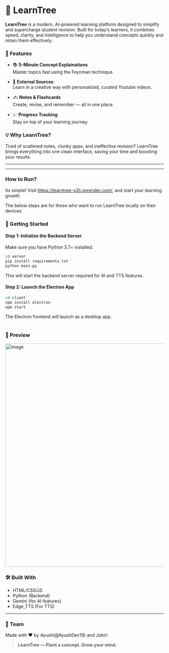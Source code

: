 # 🌱 LearnTree

**LearnTree** is a modern, AI-powered learning platform designed to simplify and supercharge student revision. Built for today’s learners, it combines speed, clarity, and intelligence to help you understand concepts quickly and retain them effectively.

### 🚀 Features
- 📚 **5-Minute Concept Explainations**  
  Master topics fast using the Feynman technique.

- 🧠 **External Sources**  
  Learn in a creative way with personalized, curated Youtube videos.

- ✍️ **Notes & Flashcards**  
  Create, revise, and remember — all in one place.

- 📈 **Progress Tracking**  
  Stay on top of your learning journey.

### 💡 Why LearnTree?
Tired of scattered notes, clunky apps, and ineffective revision? LearnTree brings everything into one clean interface, saving your time and boosting your results.

---
---
### How to Run?
Its simple! Visit https://learntree-y2lj.onrender.com/, and start your learning growth

The below steps are for those who want to run LearnTree locally on their devices

### 🧪 Getting Started

#### Step 1: Initialize the Backend Server

Make sure you have Python 3.7+ installed.

```bash
cd server
pip install requirements.txt
python main.py
```
This will start the backend server required for AI and TTS features.
#### Step 2: Launch the Electron App

```bash
cd client
npm install electron
npm start
```
The Electron frontend will launch as a desktop app.
<br><br>

### 📸 Preview
<img width="1052" height="707" alt="image" src="https://github.com/user-attachments/assets/069fb03d-aef0-461c-9e02-1b3cd609145d" />


### 🛠️ Built With
- HTML/CSS/JS
- Python (Backend)
- Gemini (for AI features)
- Edge_TTS (For TTS)

---

### 🤝 Team
Made with ❤️ by Ayush(@AyushDev19) and John!

> **LearnTree — Plant a concept. Grow your mind.**
